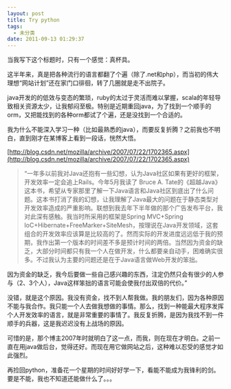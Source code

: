 ```yaml
---
layout: post
title: Try python
tags:
  - 未分类
date: 2011-09-13 01:29:37
---
```


当我写下这个标题时，只有一个感觉：真杯具。

这半年来，真是把各种流行的语言都翻了个遍（除了.net和php），而当初的伟大理想“网站计划”还在家门口徘徊，转了几圈就是走不出院子。

java开发的的低效与变态的繁琐，ruby的太过于灵活而难以掌握，scala的年轻导致相关资源太少，让我郁闷至极。特别是近期重回java，为了找到一个顺手的orm，又把能找到的各种orm都试了个遍，还是没找到一个合适的。

我为什么不能深入学习一种（比如最熟悉的java），而要反复折腾？之前我也不明白，直到刚才在某博客上看到一段话，恍然大悟。<span id="more-86"></span>

[http://blog.csdn.net/mozilla/archive/2007/07/22/1702365.aspx](http://blog.csdn.net/mozilla/archive/2007/07/22/1702365.aspx)

> “一年多以前我对Java还抱有一些幻想，认为Java社区如果有更好的框架，开发效率一定会追上Rails。今年5月我读了 Bruce A. Tate的《超越Java》这本书，希望从专家那里了解一下Java语言和Java社区到底出了什么问题。这本书打消了我的幻想，让我理解了Java最大的问题在于静态类型对开发效率造成的严重影响。联想到我去年下半年做的那个广告发布平台，我对此深有感触。我当时所采用的框架是Spring MVC+Spring IoC+Hibernate+FreeMarker+SiteMesh，按理说在Java开发领域，这套组合的开发效率应该算是比较高的了。然而实际的开发进度远远低于我的预期，我作出第一个版本的时间差不多是预计时间的两倍。当然因为资金的缺乏，大部分时间都只有我一个人在做开发，什么都要亲自动手，困难确实很多。不过我认为主要的问题还是在于Java语言做Web开发的笨拙。

因为资金的缺乏，我今后要做一些自己感兴趣的东西，注定仍然只会有很少的人参与（2、3个人），Java这样笨拙的语言可能会使我付出双倍的代价。”

没错，就是这个原因。我没有资金，找不到人帮我做。我的朋友们，因为各种原因不能与我合作。我只能一个人去做我想做的事情。那么，找到一种能最大程序发挥个人开发效率的语言，就是非常重要的事情了。我反复折腾，是因为我找不到一件顺手的兵器，这是我迟迟没有上战场的原因。

可惜的是，那个博主2007年时就明白了这一点，而我，则在现在才明白。之前一直在用java做后台，觉得还好。而现在用它做网站之后，这种难以忍受的感觉才如此强烈。

再捡回python，准备花一个星期的时间好好学一下，看能不能成为我锋利的剑。要是不能，我也不知道还能做什么了。。。